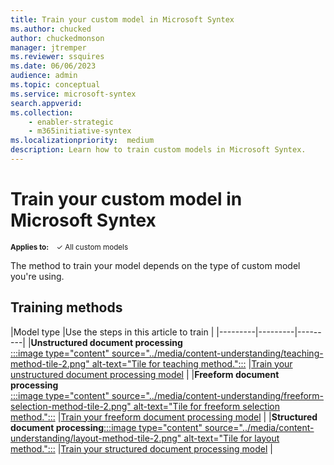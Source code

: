 ```yaml
---
title: Train your custom model in Microsoft Syntex
ms.author: chucked
author: chuckedmonson
manager: jtremper
ms.reviewer: ssquires
ms.date: 06/06/2023
audience: admin
ms.topic: conceptual
ms.service: microsoft-syntex
search.appverid: 
ms.collection: 
    - enabler-strategic
    - m365initiative-syntex
ms.localizationpriority:  medium
description: Learn how to train custom models in Microsoft Syntex.
---
```


# Train your custom model in Microsoft Syntex

<sup>**Applies to:**  &ensp; &#10003; All custom models &ensp; </sup>

The method to train your model depends on the type of custom model you're using. 

## Training methods

|Model type  |Use the steps in this article to train  |
|---------|---------|---------|
|**Unstructured document processing**<br>[:::image type="content" source="../media/content-understanding/teaching-method-tile-2.png" alt-text="Tile for teaching method.":::](create-a-classifier.md) |[Train your unstructured document processing model](create-a-classifier.md)   |
|**Freeform document processing**<br>[:::image type="content" source="../media/content-understanding/freeform-selection-method-tile-2.png" alt-text="Tile for freeform selection method.":::](train-freeform-document-processing-model.md)       |[Train your freeform document processing model](train-freeform-document-processing-model.md) |
|**Structured document processing**[:::image type="content" source="../media/content-understanding/layout-method-tile-2.png" alt-text="Tile for layout method.":::](create-a-form-processing-model.md)   |[Train your structured document processing model](create-a-form-processing-model.md)     |


